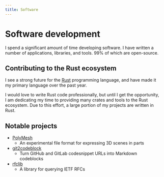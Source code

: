 ```yaml
---
title: Software
---
```


# Software development

I spend a significant amount of time developing software. I have written a number of applications, libraries, and tools. 99% of which are open-source.

## Contributing to the Rust ecosystem

I see a strong future for the [Rust](https://rust-lang.org) programming language, and have made it my primary language over the past year.

I would love to write Rust code professionally, but until I get the opportunity, I am dedicating my time to providing many crates and tools to the Rust ecosystem. Due to this effort, a large portion of my projects are written in Rust.

## Notable projects

- [PolyMesh](https://github.com/Ewpratten/polymesh)
  - An experimental file format for expressing 3D scenes in parts
- [git2codeblock](https://github.com/Ewpratten/git2codeblock)
  - Turn GitHub and GitLab codesnippet URLs into Markdown codeblocks
- [rfclib](https://github.com/Ewpratten/rfclib)
  - A library for querying IETF RFCs

